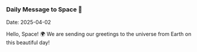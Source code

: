 ### Daily Message to Space 🌌
Date: 2025-04-02

Hello, Space! 🌍 We are sending our greetings to the universe from Earth on this beautiful day!
